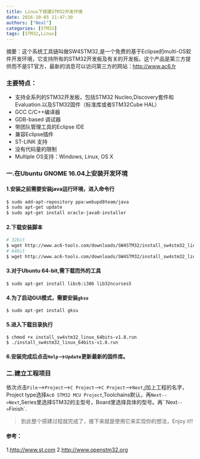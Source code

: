 ```yaml
---
title: Linux下搭建STM32开发环境
date: 2016-10-05 11:47:30
authors: ["Neal"]
categories: [STM32]
tags: [STM32,Linux]
---
```


摘要：这个系统工具链叫做SW4STM32,是一个免费的基于Eclipse的multi-OS软件开发环境，它支持所有的STM32开发板及有关的开发板。这个产品是第三方提供而不是ST官方，最新的消息可以访问第三方的网站：<http://www.ac6.fr>
<!-- more -->
### 主要特点：
* 支持全系列的STM32开发板，包括STM32 Nucleo,Discovery套件和Evaluation.以及STM32固件（标准库或者STM32Cube HAL）
* GCC C/C++编译器
* GDB-based 调试器
* 带团队管理工具的Eclipse IDE
* 兼容Eclipse插件
* ST-LINK 支持
* 没有代码量的限制
* Multiple OS支持：Windows, Linux, OS X

### 一.在Ubuntu GNOME 16.04上安装开发环境
#### 1.安装之前需要安装java运行环境，进入命令行

```sh
$ sudo add-apt-repository ppa:webupd8team/java
$ sudo apt-get update
$ sudo apt-get install oracle-java8-installer
```

#### 2.下载安装脚本
```bash
# 32bit
$ wget http://www.ac6-tools.com/downloads/SW4STM32/install_sw4stm32_linux_32bits-latest.run  
# 64bit
$ wget http://www.ac6-tools.com/downloads/SW4STM32/install_sw4stm32_linux_64bits-latest.run  
```
#### 3.对于Ubuntu 64-bit,需下载而外的工具

    $ sudo apt-get install libc6:i386 lib32ncurses5
    
#### 4.为了启动GUI模式，需要安装`gksu`

    $ sudo apt-get install gksu
    
#### 5.进入下载目录执行

    $ chmod +x install_sw4stm32_linux_64bits-v1.8.run
    $ ./install_sw4stm32_linux_64bits-v1.8.run
    
#### 6.安装完成后点击`Help`-->`Update`更新最新的固件库。

### 二.建立工程项目
依次点击`File`-->`Project`-->`C Project`-->`C Project`-->`Next`,j加上工程的名字，Project type选择`Ac6 STM32 MCU Project`,Toolchains默认，再`Next-->Next`,Series里选择STM32的主型号，Board里选择具体的型号。再``Next`-->`Finish`.

> 到此整个搭建过程就完成了，接下来就是使用它来实现你的想法，Enjoy it!!

#### 参考：
1.<http://www.st.com>
2.<http://www.openstm32.org>



